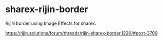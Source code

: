 # sharex-rijin-border
RijiN border using Image Effects for sharex.

https://rijin.solutions/forum/threads/rijin-sharex-border.1220/#post-3709
